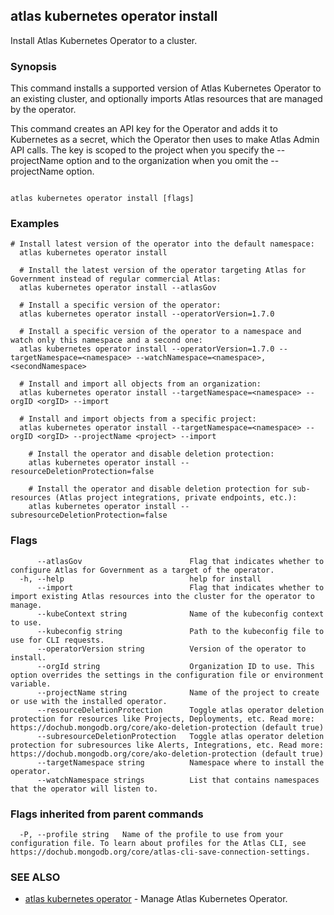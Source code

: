 ## atlas kubernetes operator install

Install Atlas Kubernetes Operator to a cluster.


### Synopsis

This command installs a supported version of Atlas Kubernetes Operator to an existing cluster, and optionally imports Atlas resources that are managed by the operator.

This command creates an API key for the Operator and adds it to Kubernetes as a secret, which the Operator then uses to make Atlas Admin API calls.
The key is scoped to the project when you specify the --projectName option and to the organization when you omit the --projectName option.



```

atlas kubernetes operator install [flags]
```

### Examples

```
# Install latest version of the operator into the default namespace:
  atlas kubernetes operator install

  # Install the latest version of the operator targeting Atlas for Government instead of regular commercial Atlas:
  atlas kubernetes operator install --atlasGov

  # Install a specific version of the operator:
  atlas kubernetes operator install --operatorVersion=1.7.0

  # Install a specific version of the operator to a namespace and watch only this namespace and a second one:
  atlas kubernetes operator install --operatorVersion=1.7.0 --targetNamespace=<namespace> --watchNamespace=<namespace>,<secondNamespace>

  # Install and import all objects from an organization:
  atlas kubernetes operator install --targetNamespace=<namespace> --orgID <orgID> --import

  # Install and import objects from a specific project:
  atlas kubernetes operator install --targetNamespace=<namespace> --orgID <orgID> --projectName <project> --import

	# Install the operator and disable deletion protection:
	atlas kubernetes operator install --resourceDeletionProtection=false

	# Install the operator and disable deletion protection for sub-resources (Atlas project integrations, private endpoints, etc.):
	atlas kubernetes operator install --subresourceDeletionProtection=false
```


### Flags

```
      --atlasGov                        Flag that indicates whether to configure Atlas for Government as a target of the operator.
  -h, --help                            help for install
      --import                          Flag that indicates whether to import existing Atlas resources into the cluster for the operator to manage.
      --kubeContext string              Name of the kubeconfig context to use.
      --kubeconfig string               Path to the kubeconfig file to use for CLI requests.
      --operatorVersion string          Version of the operator to install.
      --orgId string                    Organization ID to use. This option overrides the settings in the configuration file or environment variable.
      --projectName string              Name of the project to create or use with the installed operator.
      --resourceDeletionProtection      Toggle atlas operator deletion protection for resources like Projects, Deployments, etc. Read more: https://dochub.mongodb.org/core/ako-deletion-protection (default true)
      --subresourceDeletionProtection   Toggle atlas operator deletion protection for subresources like Alerts, Integrations, etc. Read more: https://dochub.mongodb.org/core/ako-deletion-protection (default true)
      --targetNamespace string          Namespace where to install the operator.
      --watchNamespace strings          List that contains namespaces that the operator will listen to.

```


### Flags inherited from parent commands

```
  -P, --profile string   Name of the profile to use from your configuration file. To learn about profiles for the Atlas CLI, see https://dochub.mongodb.org/core/atlas-cli-save-connection-settings.

```

### SEE ALSO


* [atlas kubernetes operator](atlas_kubernetes_operator.md)	- Manage Atlas Kubernetes Operator.



